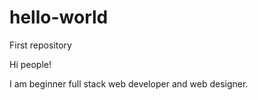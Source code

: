 # hello-world
First repository

Hi people!

I am beginner full stack web developer and web designer.
